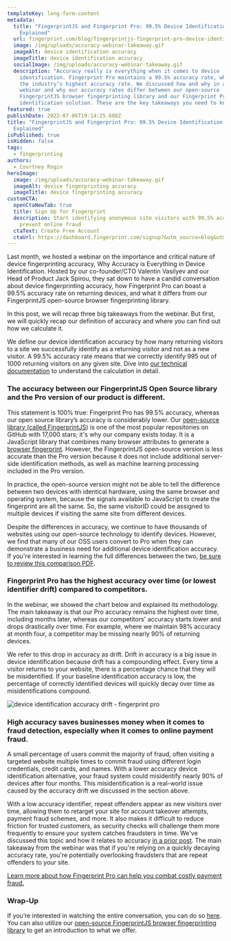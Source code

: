 ```yaml
---
templateKey: long-form-content
metadata:
  title: "FingerprintJS and Fingerprint Pro: 99.5% Device Identification Accuracy
    Explained"
  url: fingerprint.com/blog/fingerprintjs-fingerprint-pro-device-identification-accuracy-explained
  image: /img/uploads/accuracy-webinar-takeaway.gif
  imageAlt: device identification accuracy
  imageTitle: device identification accuracy
  socialImage: /img/uploads/accuracy-webinar-takeaway.gif
  description: "Accuracy really is everything when it comes to device
    identification. Fingerprint Pro maintains a 99.5% accuracy rate, which is
    the industry’s highest accuracy rate. We discussed how and why in a recent
    webinar and why our accuracy rates differ between our open-source
    FingerprintJS browser fingerprinting library and our Fingerprint Pro device
    identification solution. These are the key takeaways you need to know. "
featured: true
publishDate: 2022-07-06T19:14:25.688Z
title: "FingerprintJS and Fingerprint Pro: 99.5% Device Identification Accuracy
  Explained"
isPublished: true
isHidden: false
tags:
  - fingerprinting
authors:
  - Courtney Rogin
heroImage:
  image: /img/uploads/accuracy-webinar-takeaway.gif
  imageAlt: device fingerprinting accuracy
  imageTitle: device fingerprinting accuracy
customCTA:
  openCtaNewTab: true
  title: Sign Up for Fingerprint
  description: Start identifying anonymous site visitors with 99.5% accuracy to
    prevent online fraud
  ctaText: Create Free Account
  ctaUrl: https://dashboard.fingerprint.com/signup?&utm_source=blog&utm_medium=website&utm_campaign=blog
---
```

Last month, we hosted a webinar on the importance and critical nature of device fingerprinting accuracy, Why Accuracy is Everything in Device Identification. Hosted by our co-founder/CTO Valentin Vasilyev and our Head of Product Jack Spirou, they sat down to have a candid conversation about device fingerprinting accuracy, how Fingerprint Pro can boast a 99.5% accuracy rate on returning devices, and what it differs from our FingerprintJS open-source browser fingerprinting library. 

In this post, we will recap three big takeaways from the webinar. But first, we will quickly recap our definition of accuracy and where you can find out how we calculate it. 

We define our device identification accuracy by how many returning visitors to a site we successfully identify as a returning visitor and not as a new visitor. A 99.5% accuracy rate means that we correctly identify 995 out of 1000 returning visitors on any given site. Dive into [our technical documentation](https://dev.fingerprint.com/docs/understanding-our-995-accuracy) to understand the calculation in detail.  

### The accuracy between our FingerprintJS Open Source library and the Pro version of our product is different.

This statement is 100% true: Fingerprint Pro has 99.5% accuracy, whereas our open source library’s accuracy is considerably lower. Our [open-source library (called FingerprintJS](https://github.com/fingerprintjs/fingerprintjs)) is one of the most popular repositories on GitHub with 17,000 stars; it's why our company exists today. It is a JavaScript library that combines many browser attributes to generate a [browser fingerprint](https://fingerprint.com/blog/what-is-browser-fingerprinting/). However, the FingerprintJS open-source version is less accurate than the Pro version because it does not include additional server-side identification methods, as well as machine learning processing included in the Pro version. 

In practice, the open-source version might not be able to tell the difference between two devices with identical hardware, using the same browser and operating system, because the signals available to JavaScript to create the fingerprint are all the same. So, the same visitorID could be assigned to multiple devices if visiting the same site from different devices.

Despite the differences in accuracy, we continue to have thousands of websites using our open-source technology to identify devices. However, we find that many of our OSS users convert to Pro when they can demonstrate a business need for additional device identification accuracy. If you're interested in learning the full differences between the two, [be sure to review this comparison PDF](https://try.fingerprint.com/en-us/oss-vs-pro-comparison-pdf).

### Fingerprint Pro has the highest accuracy over time (or lowest identifier drift) compared to competitors.

In the webinar, we showed the chart below and explained its methodology. The main takeaway is that our Pro accuracy remains the highest over time, including months later, whereas our competitors' accuracy starts lower and drops drastically over time. For example, where we maintain 98% accuracy at month four, a competitor may be missing nearly 90% of returning devices. 

We refer to this drop in accuracy as drift. Drift in accuracy is a big issue in device identification because drift has a compounding effect. Every time a visitor returns to your website, there is a percentage chance that they will be misidentified. If your baseline identification accuracy is low, the percentage of correctly identified devices will quickly decay over time as misidentifications compound.

![device identification accuracy drift - fingerprint pro ](https://lh5.googleusercontent.com/OkV-g8VdyvcSMUxs2CsbGRzNeIVpmfr61auuyA3PD821kgf1Ot-kDw-9A7B0Gz4zFLM528FIEIJwXqL-hTY57POq9Wm4uDn3Q_v8eoBOzJqp8yWvtAwwWyg2tM7CDJJXax3MASVXFclSrElf1y8 "device identification accuracy drift - fingerprint pro ")

### High accuracy saves businesses money when it comes to fraud detection, especially when it comes to online payment fraud.

A small percentage of users commit the majority of fraud, often visiting a targeted website multiple times to commit fraud using different login credentials, credit cards, and names. With a lower accuracy device identification alternative, your fraud system could misidentify nearly 90% of devices after four months. This misidentification is a real-world issue caused by the accuracy drift we discussed in the section above. 

With a low accuracy identifier, repeat offenders appear as new visitors over time, allowing them to retarget your site for account takeover attempts, payment fraud schemes, and more. It also makes it difficult to reduce friction for trusted customers, as security checks will challenge them more frequently to ensure your system catches fraudsters in time. We've discussed this topic and how it relates to accuracy [in a prior post](https://fingerprint.com/blog/device-fingerprinting-accuracy/). The main takeaway from the webinar was that if you're relying on a quickly decaying accuracy rate, you're potentially overlooking fraudsters that are repeat offenders to your site.

[Learn more about how Fingerprint Pro can help you combat costly payment fraud.](https://fingerprint.com/payment-fraud/)

### Wrap-Up

If you’re interested in watching the entire conversation, you can do so [here](https://try.fingerprint.com/webinar-recording-device-identification-accuracy). You can also utilize our [open-source FingerprintJS browser fingerprinting library](https://github.com/fingerprintjs/fingerprintjs/) to get an introduction to what we offer.